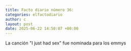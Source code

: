 ```yaml
---
title: Facto diario número 36:
categories: elfactodiario
author: c
layout: post
date: 2025-06-22 14:50:07 +00:00
---
```

La canción "I just had sex" fue nominada para los emmys
